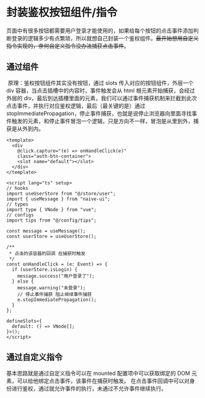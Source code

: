 # 封装鉴权按钮组件/指令

​ 页面中有很多按钮都需要用户登录才能使用的，如果给每个按钮的点击事件添加判断登录的逻辑多少有点繁琐，所以就想自己封装一个鉴权组件。~~最开始想用自定义指令实现的，奈何自定义指令没办法捕获点击事件~~。

## 通过组件

​ 原理：鉴权按钮组件其实没有按钮，通过 slots 传入对应的按钮组件，外层一个 div 容器，当点击插槽中的内容时，事件触发会从 html 根元素开始捕获，会经过外层的 div，最后到达插槽里面的元素，我们可以通过事件捕获机制来拦截到此次点击事件，并执行对应鉴权逻辑，最后（最关键的是）通过 stopImmediatePropagation，停止事件捕获，也就是说停止浏览器向里面寻找事件触发的元素，和停止事件冒泡一个逻辑，只是方向不一样，冒泡是从里到外，捕获是从外到内。

```vue
<template>
  <div
    @click.capture="(e) => onHandleClick(e)"
    class="auth-btn-container">
    <slot name="default"></slot>
  </div>
</template>

<script lang="ts" setup>
// hooks
import useUserStore from "@/store/user";
import { useMessage } from "naive-ui";
// types
import type { VNode } from "vue";
// configs
import tips from "@/config/tips";

const message = useMessage();
const userStore = useUserStore();

/**
 * 点击的该容器的回调 在捕获时触发
 */
const onHandleClick = (e: Event) => {
  if (userStore.isLogin) {
    message.success("用户登录了");
  } else {
    message.warning("未登录");
    // 停止事件捕获 阻止继续事件捕获
    e.stopImmediatePropagation();
  }
};

defineSlots<{
  default: () => VNode[];
}>();
</script>
```

## 通过自定义指令

基本思路就是通过自定义指令可以在 mounted 配置项中可以获取绑定的 DOM 元素，可以给他绑定点击事件，该事件在捕获时触发。
在点击事件回调中可以对身份进行鉴权，通过就允许事件的执行，未通过不允许事件继续执行。
